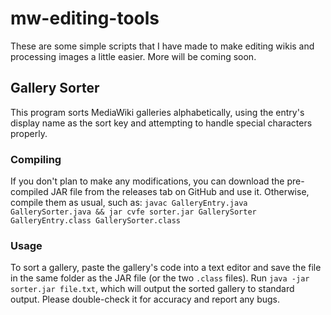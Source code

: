 # mw-editing-tools
These are some simple scripts that I have made to make editing wikis and processing images a little easier. More will be coming soon.

## Gallery Sorter
This program sorts MediaWiki galleries alphabetically, using the entry's display name as the sort key and attempting to handle special characters properly.

### Compiling
If you don't plan to make any modifications, you can download the pre-compiled JAR file from the releases tab on GitHub and use it. Otherwise, compile them as usual, such as: `javac GalleryEntry.java GallerySorter.java && jar cvfe sorter.jar GallerySorter GalleryEntry.class GallerySorter.class`

### Usage
To sort a gallery, paste the gallery's code into a text editor and save the file in the same folder as the JAR file (or the two `.class` files). Run `java -jar sorter.jar file.txt`, which will output the sorted gallery to standard output. Please double-check it for accuracy and report any bugs.
